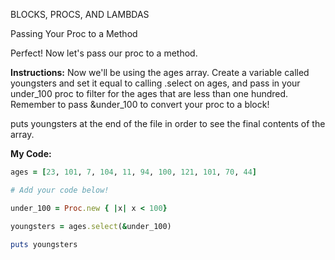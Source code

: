 BLOCKS, PROCS, AND LAMBDAS

Passing Your Proc to a Method

Perfect! Now let's pass our proc to a method.

**Instructions:**
Now we'll be using the ages array. Create a variable called youngsters and set it equal to calling .select on ages, and pass in your under_100 proc to filter for the ages that are less than one hundred. Remember to pass &under_100 to convert your proc to a block!

puts youngsters at the end of the file in order to see the final contents of the array.

**My Code:**
```ruby
ages = [23, 101, 7, 104, 11, 94, 100, 121, 101, 70, 44]

# Add your code below!

under_100 = Proc.new { |x| x < 100}

youngsters = ages.select(&under_100)

puts youngsters
```
